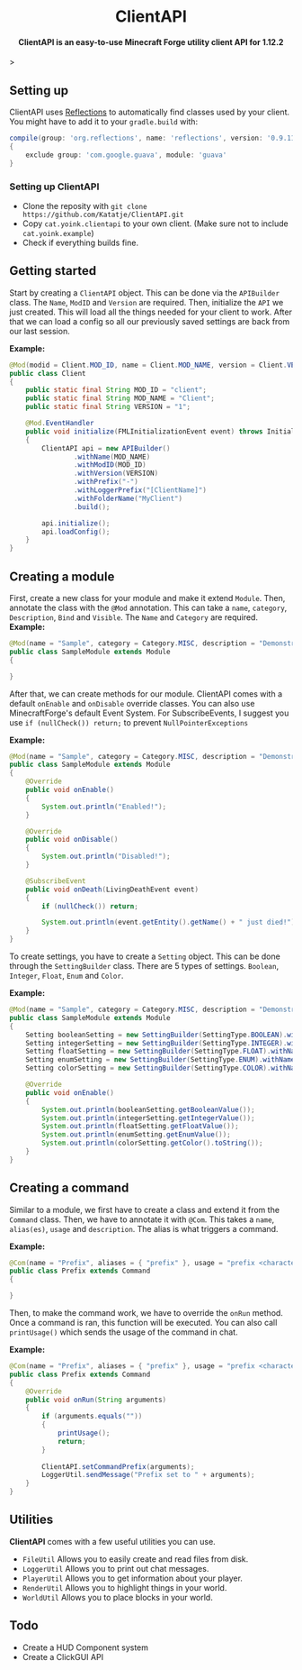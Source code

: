 <h1 align="center">ClientAPI</h1>    

<h4 align="center"> ClientAPI is an easy-to-use Minecraft Forge utility client API for 1.12.2</h4>>

## Setting up
ClientAPI uses [Reflections](https://github.com/ronmamo/reflections) to automatically find classes used by your client. You might have to add it to your `gradle.build` with:
```gradle
compile(group: 'org.reflections', name: 'reflections', version: '0.9.11') 
{
    exclude group: 'com.google.guava', module: 'guava'
}
```

### Setting up ClientAPI
- Clone the reposity with `git clone https://github.com/Katatje/ClientAPI.git`
- Copy `cat.yoink.clientapi` to your own client. (Make sure not to include `cat.yoink.example`)
- Check if everything builds fine.

## Getting started
Start by creating a `ClientAPI` object. This can be done via the `APIBuilder` class. The `Name`, `ModID` and `Version` are required. Then, initialize the `API` we just created. This will load all the things needed for your client to work. After that we can load a config so all our previously saved settings are back from our last session.

**Example:**
```java
@Mod(modid = Client.MOD_ID, name = Client.MOD_NAME, version = Client.VERSION)
public class Client
{
    public static final String MOD_ID = "client";
    public static final String MOD_NAME = "Client";
    public static final String VERSION = "1";

    @Mod.EventHandler
    public void initialize(FMLInitializationEvent event) throws InitializationException
    {
        ClientAPI api = new APIBuilder()
                .withName(MOD_NAME)
                .withModID(MOD_ID)
                .withVersion(VERSION)
                .withPrefix("-")
                .withLoggerPrefix("[ClientName]")
                .withFolderName("MyClient")
                .build();

        api.initialize();
        api.loadConfig();
    }
}
```
## Creating a module
First, create a new class for your module and make it extend `Module`. Then, annotate the class with the `@Mod` annotation. This can take a `name`, `category`, `Description`, `Bind` and `Visible`. The `Name` and `Category` are required.
**Example:**
```java
@Mod(name = "Sample", category = Category.MISC, description = "Demonstration module", bind = Keyboard.KEY_R)
public class SampleModule extends Module
{

}
```
After that, we can create methods for our module. ClientAPI comes with a default `onEnable` and `onDisable` override classes. You can also use MinecraftForge's default Event System. For SubscribeEvents, I suggest you use `if (nullCheck()) return;` to prevent `NullPointerExceptions`

**Example:**
```java
@Mod(name = "Sample", category = Category.MISC, description = "Demonstration module", bind = Keyboard.KEY_R)
public class SampleModule extends Module
{
    @Override
    public void onEnable()  
    {
        System.out.println("Enabled!");
    }

    @Override
    public void onDisable()
    {
        System.out.println("Disabled!");
    }

    @SubscribeEvent
    public void onDeath(LivingDeathEvent event)
    {
        if (nullCheck()) return;

        System.out.println(event.getEntity().getName() + " just died!");
    }
}
```
To create settings, you have to create a `Setting` object. This can be done through the `SettingBuilder` class. There are 5 types of settings. `Boolean`, `Integer`, `Float`, `Enum` and `Color`.

**Example:**
```java
@Mod(name = "Sample", category = Category.MISC, description = "Demonstration module", bind = Keyboard.KEY_R)
public class SampleModule extends Module
{
	Setting booleanSetting = new SettingBuilder(SettingType.BOOLEAN).withName("SampleBooleanSetting!").withModule(this).withBooleanValue(true).build();  
	Setting integerSetting = new SettingBuilder(SettingType.INTEGER).withName("SampleIntegerSetting!").withModule(this).withIntegerValue(5).withMaxIntegerValue(0).withMaxIntegerValue(10).build();  
	Setting floatSetting = new SettingBuilder(SettingType.FLOAT).withName("SampleFloatSetting!").withModule(this).withFloatValue(3.14f).withMinFloatValue(2.48f).withMaxFloatValue(43.43f).build();  
	Setting enumSetting = new SettingBuilder(SettingType.ENUM).withName("SampleEnumSetting!").withModule(this).withEnumValue("Test1").addEnumValue("Test0").addEnumValue("Test1").addEnumValue("Test2").addEnumValue("Test3").build();  
	Setting colorSetting = new SettingBuilder(SettingType.COLOR).withName("SampleColorSetting!").withModule(this).withColor(Color.YELLOW).build();

    @Override  
    public void onEnable()  
    {  
		System.out.println(booleanSetting.getBooleanValue());
		System.out.println(integerSetting.getIntegerValue());
		System.out.println(floatSetting.getFloatValue());
		System.out.println(enumSetting.getEnumValue());
		System.out.println(colorSetting.getColor().toString());
    }
}
```
## Creating a command
Similar to a module, we first have to create a class and extend it from the  `Command` class. Then, we have to annotate it with `@Com`. This takes a `name`, `alias(es)`, `usage` and `description`. The alias is what triggers a command.

**Example:**
```java
@Com(name = "Prefix", aliases = { "prefix" }, usage = "prefix <character>")
public class Prefix extends Command
{

}
``` 
Then, to make the command work, we have to override the `onRun` method. Once a command is ran, this function will be executed. You can also call `printUsage()` which sends the usage of the command in chat.

**Example:**
```java
@Com(name = "Prefix", aliases = { "prefix" }, usage = "prefix <character>")  
public class Prefix extends Command  
{  
    @Override  
    public void onRun(String arguments)  
    {
        if (arguments.equals(""))
        {
            printUsage();
            return;
        }
  
        ClientAPI.setCommandPrefix(arguments);
        LoggerUtil.sendMessage("Prefix set to " + arguments);
    }
}
```
## Utilities
**ClientAPI** comes with a few useful utilities you can use. 

- `FileUtil` Allows you to easily create and read files from disk.
- `LoggerUtil` Allows you to print out chat messages.
- `PlayerUtil` Allows you to get information about your player.
- `RenderUtil` Allows you to highlight things in your world.
- `WorldUtil` Allows you to place blocks in your world.

## Todo

- Create a HUD Component system
- Create a ClickGUI API
